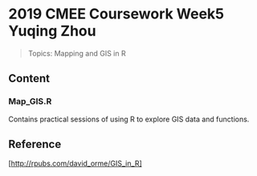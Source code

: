 # 2019 CMEE Coursework Week5 Yuqing Zhou
> Topics: Mapping and GIS in R

## Content

### Map_GIS.R
Contains practical sessions of using R to explore GIS data and functions.

## Reference

[http://rpubs.com/david_orme/GIS_in_R]
